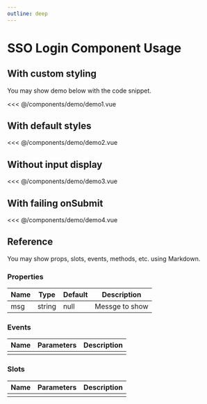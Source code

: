 ```yaml
---
outline: deep
---
```


# SSO Login Component Usage

<script setup>
import Demo1 from './demo/demo1.vue'
import Demo2 from "./demo/demo2.vue"
import Demo3 from "./demo/demo3.vue"
import Demo4 from "./demo/demo4.vue"
</script>

## With custom styling

You may show demo below with the code snippet.

  <Demo1/>

<<< @/components/demo/demo1.vue

## With default styles

 <Demo2/>

<<< @/components/demo/demo2.vue

## Without input display

 <Demo3/>

<<< @/components/demo/demo3.vue

## With failing onSubmit

 <Demo4/>

<<< @/components/demo/demo4.vue

## Reference

You may show props, slots, events, methods, etc. using Markdown.

### Properties

| Name | Type   | Default | Description    |
| ---- | ------ | ------- | -------------- |
| msg  | string | null    | Messge to show |

### Events

| Name | Parameters | Description |
| ---- | ---------- | ----------- |
|      |            |             |

### Slots

| Name | Parameters | Description |
| ---- | ---------- | ----------- |
|      |            |             |
